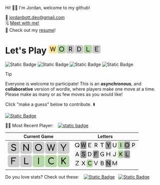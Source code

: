 
Hi! 👋🏼 I'm Jordan, welcome to my github!

📨 jordanbott.dev@gmail.com <br/>
🗓️ [Meet with me!](https://calendly.com/jordanbott-dev/30min?back=1&month=2024-02) <br/>
📝 Check out my <a href="./Jordan%20Bott%20Resume.pdf" target="_blank">resume</a>! <br/>


<!--START_SECTION:waka-->
<!--END_SECTION:waka-->

# Let's Play <img src="./wordle/tiles/yellow/W.svg" width="28" /><img src="./wordle/tiles/green/O.svg" width="28" /><img src="./wordle/tiles/grey/R.svg" width="28" /><img src="./wordle/tiles/grey/D.svg" width="28" /><img src="./wordle/tiles/green/L.svg" width="28" /><img src="./wordle/tiles/grey/E.svg" width="28" />

 ![Static Badge](https://img.shields.io/badge/Total%20Players-7-mediumpurple?style=flat&labelColor=lavender)  ![Static Badge](https://img.shields.io/badge/Total%20Wins-9-darkseagreen?style=flat&labelColor=ecfbe3) ![Static Badge](https://img.shields.io/badge/Total%20Games-10-khaki?style=flat&labelColor=lightyellow) ![Static Badge](https://img.shields.io/badge/Total%20Moves-58-pink?style=flat&labelColor=lavenderblush)

> [!TIP]
> Everyone is welcome to participate! This is an **asynchronous**, and **collaborative** version of wordle, where players make one move at a time. Please make as many or as few moves as you would like!

Click "make a guess" below to contribute. ⬇️

[![Static Badge](https://img.shields.io/badge/MAKE%20A%20GUESS-mediumpurple?style=flat)](https://github.com/jordan-bott/jordan-bott/issues/new?assignees=&labels=&projects=&template=wordle_guess.md&title=wordleguess%7C%5BPUT+5+LETTER+WORD+HERE%5D)

🧑‍💻 Most Recent Player: &ensp; [![static badge](https://img.shields.io/badge/jordan--bott-burlywood?logo=github)](https://github.come/jordan-bott)

| Current Game | Letters |
| ------------ | ------- |
| <img src="./wordle/tiles/grey/S.svg" width="40" /><img src="./wordle/tiles/grey/N.svg" width="40" /><img src="./wordle/tiles/grey/O.svg" width="40" /><img src="./wordle/tiles/grey/W.svg" width="40" /><img src="./wordle/tiles/grey/Y.svg" width="40" /><br/><img src="./wordle/tiles/grey/F.svg" width="40" /><img src="./wordle/tiles/grey/L.svg" width="40" /><img src="./wordle/tiles/green/I.svg" width="40" /><img src="./wordle/tiles/green/C.svg" width="40" /><img src="./wordle/tiles/green/K.svg" width="40" /><br/> | <img src="./wordle/letters/white/Q.svg" width="20" /><img src="./wordle/letters/grey/W.svg" width="20" /><img src="./wordle/letters/white/E.svg" width="20" /><img src="./wordle/letters/white/R.svg" width="20" /><img src="./wordle/letters/white/T.svg" width="20" /><img src="./wordle/letters/grey/Y.svg" width="20" /><img src="./wordle/letters/white/U.svg" width="20" /><img src="./wordle/letters/green/I.svg" width="20" /><img src="./wordle/letters/grey/O.svg" width="20" /><img src="./wordle/letters/white/P.svg" width="20" /><br /><img src="./wordle/letters/white/A.svg" width="20" /><img src="./wordle/letters/grey/S.svg" width="20" /><img src="./wordle/letters/white/D.svg" width="20" /><img src="./wordle/letters/grey/F.svg" width="20" /><img src="./wordle/letters/white/G.svg" width="20" /><img src="./wordle/letters/white/H.svg" width="20" /><img src="./wordle/letters/white/J.svg" width="20" /><img src="./wordle/letters/green/K.svg" width="20" /><img src="./wordle/letters/grey/L.svg" width="20" /><br /><img src="./wordle/letters/white/Z.svg" width="20" /><img src="./wordle/letters/white/X.svg" width="20" /><img src="./wordle/letters/green/C.svg" width="20" /><img src="./wordle/letters/white/V.svg" width="20" /><img src="./wordle/letters/white/B.svg" width="20" /><img src="./wordle/letters/grey/N.svg" width="20" /><img src="./wordle/letters/white/M.svg" width="20" /> |

Do you love stats? Check out these: &ensp; [![Static Badge](https://img.shields.io/badge/PLAYER%20STATS-darkseagreen?style=flat)](./wordle/stat_sheets/PlayerData.md) &nbsp;  [![Static Badge](https://img.shields.io/badge/GLOBAL%20STATS-darkseagreen?style=flat)](./wordle/stat_sheets/GlobalData.md)

